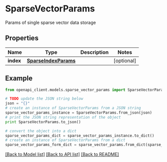 # SparseVectorParams

Params of single sparse vector data storage

## Properties
Name | Type | Description | Notes
------------ | ------------- | ------------- | -------------
**index** | [**SparseIndexParams**](SparseIndexParams.md) |  | [optional] 

## Example

```python
from openapi_client.models.sparse_vector_params import SparseVectorParams

# TODO update the JSON string below
json = "{}"
# create an instance of SparseVectorParams from a JSON string
sparse_vector_params_instance = SparseVectorParams.from_json(json)
# print the JSON string representation of the object
print SparseVectorParams.to_json()

# convert the object into a dict
sparse_vector_params_dict = sparse_vector_params_instance.to_dict()
# create an instance of SparseVectorParams from a dict
sparse_vector_params_form_dict = sparse_vector_params.from_dict(sparse_vector_params_dict)
```
[[Back to Model list]](../README.md#documentation-for-models) [[Back to API list]](../README.md#documentation-for-api-endpoints) [[Back to README]](../README.md)


